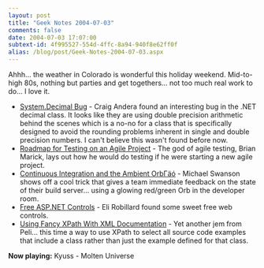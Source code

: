 ```yaml
---
layout: post
title: "Geek Notes 2004-07-03"
comments: false
date: 2004-07-03 17:07:00
subtext-id: 4f995527-554d-4ffc-8a94-940f8e62ff0f
alias: /blog/post/Geek-Notes-2004-07-03.aspx
---
```



Ahhh... the weather in Colorado is wonderful this holiday weekend. Mid-to-high 80s, nothing but parties and get togethers... not too much real work to do... I love it.

  * [System.Decimal Bug](http://pluralsight.com/craig/archive/2004/06/29/1502.aspx) - Craig Andera found an interesting bug in the .NET decimal class. It looks like they are using double precision arithmetic behind the scenes which is a no-no for a class that is specifically designed to avoid the rounding problems inherent in single and double precision numbers. I can't believe this wasn't found before now.
  * [Roadmap for Testing on an Agile Project](http://www.testing.com/writings/2004-roadmap.html) - The god of agile testing, Brian Marick, lays out how he would do testing if he were starting a new agile project.
  * [Continuous Integration and the Ambient OrbΓäó](http://blogs.msdn.com/mswanson/articles/169058.aspx) - Michael Swanson shows off a cool trick that gives a team immediate feedback on the state of their build server... using a glowing red/green Orb in the developer room.
  * [Free ASP.NET Controls](http://weblogs.asp.net/erobillard/archive/2004/06/30/170053.aspx) - Eli Robillard found some sweet free web controls.
  * [Using Fancy XPath With XML Documentation](http://blog.dotnetwiki.org/archive/2004/06/30/598.aspx) - Yet another jem from Peli... this time a way to use XPath to select all source code examples that include a class rather than just the example defined for that class.

**Now playing:** Kyuss - Molten Universe
